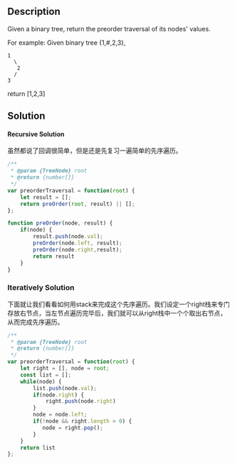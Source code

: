 ## Description

Given a binary tree, return the preorder traversal of its nodes' values.

For example:
Given binary tree {1,#,2,3},

```
1
  \
   2
  /
3
```
return [1,2,3]


## Solution

#### Recursive Solution
虽然都说了回调很简单，但是还是先复习一遍简单的先序遍历。

```js
/**
 * @param {TreeNode} root
 * @return {number[]}
 */
var preorderTraversal = function(root) {
    let result = [];
    return preOrder(root, result) || [];
};

function preOrder(node, result) {
    if(node) {
        result.push(node.val);
        preOrder(node.left, result);
        preOrder(node.right,result);  
        return result
    }
}
```



### Iteratively Solution
下面就让我们看看如何用stack来完成这个先序遍历。我们设定一个right栈来专门存放右节点，当左节点遍历完毕后，我们就可以从right栈中一个个取出右节点，从而完成先序遍历。

```js
/**
 * @param {TreeNode} root
 * @return {number[]}
 */
var preorderTraversal = function(root) {
    let right = [], node = root;
    const list = [];
    while(node) {
        list.push(node.val);
        if(node.right) {
            right.push(node.right)
        }
        node = node.left;
        if(!node && right.length > 0) {
           node = right.pop();
        }
    }
    return list
};



```
